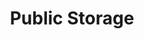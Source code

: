 ---
title: "Public Storage"
url: /naperville/public-storage-west-ogden-avenue/
shop: storage rental
---